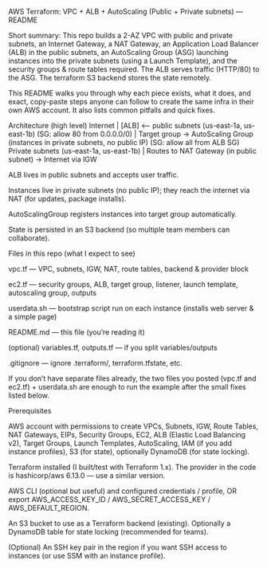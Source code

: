 AWS Terraform: VPC + ALB + AutoScaling (Public + Private subnets) — README

Short summary: This repo builds a 2-AZ VPC with public and private subnets, an Internet Gateway, a NAT Gateway, an Application Load Balancer (ALB) in the public subnets, an AutoScaling Group (ASG) launching instances into the private subnets (using a Launch Template), and the security groups & route tables required. The ALB serves traffic (HTTP/80) to the ASG. The terraform S3 backend stores the state remotely.

This README walks you through why each piece exists, what it does, and exact, copy-paste steps anyone can follow to create the same infra in their own AWS account. It also lists common pitfalls and quick fixes.

Architecture (high level)
Internet
   |
 [ALB]  <-- public subnets (us-east-1a, us-east-1b)  (SG: allow 80 from 0.0.0.0/0)
   |
Target group -> AutoScaling Group (instances in private subnets, no public IP)
                  (SG: allow all from ALB SG)
Private subnets (us-east-1a, us-east-1b)
   |
Routes to NAT Gateway (in public subnet) -> Internet via IGW


ALB lives in public subnets and accepts user traffic.

Instances live in private subnets (no public IP); they reach the internet via NAT (for updates, package installs).

AutoScalingGroup registers instances into target group automatically.

State is persisted in an S3 backend (so multiple team members can collaborate).

Files in this repo (what I expect to see)

vpc.tf — VPC, subnets, IGW, NAT, route tables, backend & provider block

ec2.tf — security groups, ALB, target group, listener, launch template, autoscaling group, outputs

userdata.sh — bootstrap script run on each instance (installs web server & a simple page)

README.md — this file (you’re reading it)

(optional) variables.tf, outputs.tf — if you split variables/outputs

.gitignore — ignore .terraform/, terraform.tfstate, etc.

If you don’t have separate files already, the two files you posted (vpc.tf and ec2.tf) + userdata.sh are enough to run the example after the small fixes listed below.

Prerequisites

AWS account with permissions to create VPCs, Subnets, IGW, Route Tables, NAT Gateways, EIPs, Security Groups, EC2, ALB (Elastic Load Balancing v2), Target Groups, Launch Templates, AutoScaling, IAM (if you add instance profiles), S3 (for state), optionally DynamoDB (for state locking).

Terraform installed (I built/test with Terraform 1.x). The provider in the code is hashicorp/aws 6.13.0 — use a similar version.

AWS CLI (optional but useful) and configured credentials / profile, OR export AWS_ACCESS_KEY_ID / AWS_SECRET_ACCESS_KEY / AWS_DEFAULT_REGION.

An S3 bucket to use as a Terraform backend (existing). Optionally a DynamoDB table for state locking (recommended for teams).

(Optional) An SSH key pair in the region if you want SSH access to instances (or use SSM with an instance profile).
